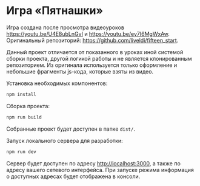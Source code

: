 # Игра «Пятнашки»

Игра создана после просмотра видеоуроков <https://youtu.be/U4E8ubLnGvI> и <https://youtu.be/ey7I6MgWxAw>. Оригинальный репозиторий: <https://github.com/liveldi/fifteen_start>.

Данный проект отличается от показанного в уроках иной системой сборки проекта, другой логикой работы и не является клонированным репозиторием. Из оригинала используется только оформление и небольшие фрагменты js-кода, которые взяты из видео.

Установка необходимых компонентов:

```bash
npm install
```

Сборка проекта:

```bash
npm run build
```

Собранные проект будет доступен в папке `dist/`.

Запуск локального сервера для разработки:

```bash
npm run dev
```

Сервер будет доступен по адресу <http://localhost:3000>, а также по адресу вашего сетевого интерфейса. При запуске режима информация о доступных адресах будет отображена в консоли.
